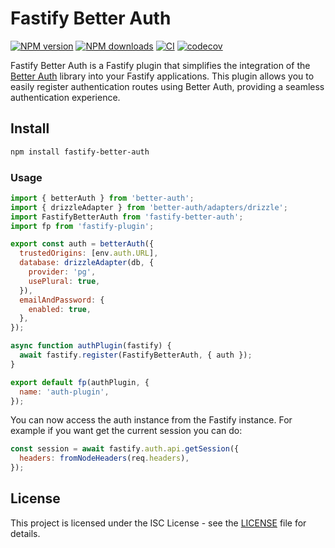 # Fastify Better Auth

[![NPM
version](https://img.shields.io/npm/v/fastify-better-auth.svg?style=flat)](https://www.npmjs.com/package/fastify-better-auth)
[![NPM
downloads](https://img.shields.io/npm/dm/fastify-better-auth.svg?style=flat)](https://www.npmjs.com/package/fastify-better-auth)
[![CI](https://github.com/flaviodelgrosso/fastify-better-auth/actions/workflows/ci.yml/badge.svg?branch=master)](https://github.com/flaviodelgrosso/fastify-better-auth/actions/workflows/ci.yml)
[![codecov](https://codecov.io/gh/flaviodelgrosso/fastify-better-auth/graph/badge.svg?token=XF947FKO29)](https://codecov.io/gh/flaviodelgrosso/fastify-better-auth)

Fastify Better Auth is a Fastify plugin that simplifies the integration of the [Better Auth](https://www.better-auth.com) library into your Fastify applications. This plugin allows you to easily register authentication routes using Better Auth, providing a seamless authentication experience.

## Install

```bash
npm install fastify-better-auth
```

### Usage

```javascript
import { betterAuth } from 'better-auth';
import { drizzleAdapter } from 'better-auth/adapters/drizzle';
import FastifyBetterAuth from 'fastify-better-auth';
import fp from 'fastify-plugin';

export const auth = betterAuth({
  trustedOrigins: [env.auth.URL],
  database: drizzleAdapter(db, {
    provider: 'pg',
    usePlural: true,
  }),
  emailAndPassword: {
    enabled: true,
  },
});

async function authPlugin(fastify) {
  await fastify.register(FastifyBetterAuth, { auth });
}

export default fp(authPlugin, {
  name: 'auth-plugin',
});
```

You can now access the auth instance from the Fastify instance. For example if you want get the current session you can do:

```javascript
const session = await fastify.auth.api.getSession({
  headers: fromNodeHeaders(req.headers),
});
```

## License

This project is licensed under the ISC License - see the [LICENSE](LICENSE) file for details.
